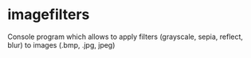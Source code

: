 # imagefilters
Console program which allows to apply filters (grayscale, sepia, reflect, blur) to images (.bmp, .jpg, jpeg)
